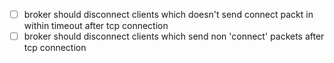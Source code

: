 - [ ] broker should disconnect clients which doesn't send connect packt in within timeout after tcp connection
- [ ] broker should disconnect clients which send non 'connect' packets after tcp connection